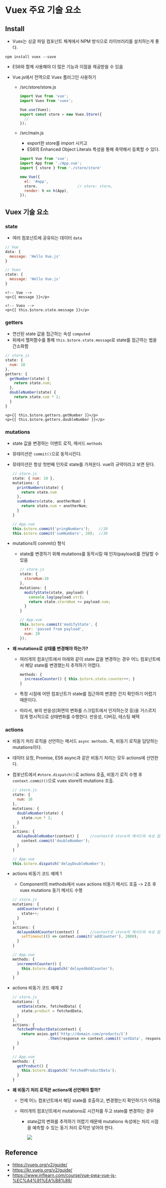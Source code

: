# Vuex 주요 기술 요소

## Install

* Vuex는 싱글 파일 컴포넌트 체계에서 NPM 방식으로 라이브러리를 설치하는게 좋다.

```shell
npm install vuex --save
```

* ES6와 함께 사용해야 더 많은 기능과 이점을 제공받을 수 있음

* Vue.js에서 전역으로 Vuex 플러그인 사용하기

  * /src/store/store.js

    ```javascript
    import Vue from 'vue';
    import Vuex from 'vuex';
    
    Vue.use(Vuex);
    export const store = new Vuex.Store({
      //
    });
    ```

  * /src/main.js

    * export한 store를 import 시키고
    * ES6의 Enhanced Object Literals 특성을 통해 축약해서 등록할 수 있다.

    ```javascript
    import Vue from 'vue';
    import App from './App.vue';
    import { store } from './store/store'
    
    new Vue({
      el: '#app',
      store,	              // store: store,
      render: h => h(App),
    });
    ```


## Vuex 기술 요소

### state

* 여러 컴포넌트에 공유되는 데이터 `data`

```javascript
// Vue
data: {
  message: 'Hello Vue.js'
}

// Vuex
state: {
  message: 'Hello Vue.js'
}
```

```vue
<!-- Vue -->
<p>{{ message }}</p>

<!-- Vuex -->
<p>{{ this.$store.state.message }}</p>
```

### getters

* 연산된 state 값을 접근하는 속성 `computed`
* 뒤에서 헬퍼함수를 통해 `this.$store.state.message`로 state를 접근하는 법을 간소화함

```javascript
// store.js
state: {
  num: 10
},
getters: {
  getNumber(state) {
    return state.num;
  },
  doubleNumber(state) {
    return state.num * 2;    
  }
}
```

```vue
<p>{{ this.$store.getters.getNumber }}</p>
<p>{{ this.$store.getters.doubleNumber }}</p>
```

### mutations

* state 값을 변경하는 이벤트 로직, 메서드 `methods`

* 뮤테이션은 `commit()`으로 동작시킨다.

* 뮤테이션은 항상 첫번째 인자로 state를 가져온다. vue의 규약이라고 보면 된다.

  ```javascript
  // store.js
  state: { num: 10 },
  mutations: {
    printNumbers(state) {
      return state.num
    },
    sumNumbers(state, anotherNum) {
      return state.num + anotherNum;
    }
  }
  
  // App.vue
  this.$store.commit('pringNumbers');    //10
  this.$store.commit('sumNumbers', 20);  //30
  ```

* mutations의 commit() 형식

  * state를 변경하기 위해 mutations를 동작시킬 때 인자(payload)를 전달할 수 있음

    ```javascript
    // store.js
    state: {
      storeNum:10
    },
    mutations: {
      modifyState(state, payload) {
        console.log(payload.str);
        return state.storeNum += payload.num;
      }
    }
    
    // App.vue
    this.$store.commit('modifyState', {
      str: 'passed from payload',
      num: 20
    });
    ```

* **왜 mutations로 상태를 변경해야 하는가?**

  * 여러개의 컴포넌트에서 아래와 같이 state 값을 변경하는 경우 어느 컴포넌트에서 해당 state를 변경했는지 추적하기 어렵다.

    ```javascript
    methods: {
      increaseCounter() { this.$store.state.counter++; }
    }
    ```

  * 특정 시점에 어떤 컴포넌트가 state를 접근하여 변경한 건지 확인하기 어렵기 때문이다.

  * 따라서, 뷰의 반응성(화면의 변화를 스크립트에서 인지하는것 등)을 거스르지 않게 명시적으로 상태변화를 수행한다. 반응성, 디버깅, 테스팅 혜택

### actions

* 비동기 처리 로직을 선언하는 메서드 `async methods`. 즉, 비동기 로직을 담당하는 mutations이다.

* 데이터 요청, Promise, ES6 async과 같은 비동기 처리는 모두 actions에 선언한다.

* 컴포넌트에서 `#store.dispatch()`로 actions 호출, 비동기 로직 수행 후 `context.commit()`으로 vuex store의 mutations 호출.

  ```javascript
  // store.js
  state: {
    num: 10
  },
  mutations: {
    doubleNumber(state) {
      state.num * 2;
    }
  },
  actions: {
    delayDoubleNumber(context) {     //context로 store의 메서드와 속성 접근
      context.commit('doubleNumber');
    }
  }
  
  // App.vue
  this.$store.dispatch('delayDoubleNumber');
  ```

* actions 비동기 코드 예제 1

  * Component의 methods에서 vuex actions 비동기 메서드 호출 -> 2초 후 vuex mutations 동기 메서드 수행

  ```javascript
  // store.js
  mutations: {
    addCounter(state) {
      state++;
    }
  },
  actions: {
    delayedAddCounter(context) {     //context로 store의 메서드와 속성 접근
      setTimeout(() => context.commit('addCounter'), 2000);
    }
  }
  
  // App.vue
  methods: {
    incrementCounter() {
      this.$store.dispatch('delayedAddCounter');
    }
  }
  ```

* actions 비동기 코드 예제 2

  ```javascript
  // store.js
  mutations: {
    setData(state, fetchedData) {
      state.product = fetchedData;
    }
  },
  actions: {
    fetchedProductData(context) {
      return axios.get('http://domain.com/products/1')
                  .then(response => context.commit('setData', response));
    }
  }
  
  // App.vue
  methods: {
    getProduct() {
      this.$store.dispatch('fetchedProductData');
    }
  }
  ```

* **왜 비동기 처리 로직은 actions에 선언해야 할까?**

  * 언제 어느 컴포넌트에서 해당 state를 호출하고, 변경했는지 확인하기가 어려움

  * 여러개의 컴포넌트에서 mutations로 시간차를 두고 state를 변경하는 경우

    * state값의 변화를 추적하기 어렵기 때문에 mutations 속성에는 처리 시점을 예측할 수 있는 동기 처리 로직만 넣어야 한다.

      ![](https://github.com/namjunemy/TIL/blob/master/Vue/img/11.PNG?raw=true)

## Reference

- https://vuejs.org/v2/guide/
- https://kr.vuejs.org/v2/guide/
- https://www.inflearn.com/course/vue-pwa-vue-js-%EC%A4%91%EA%B8%89/